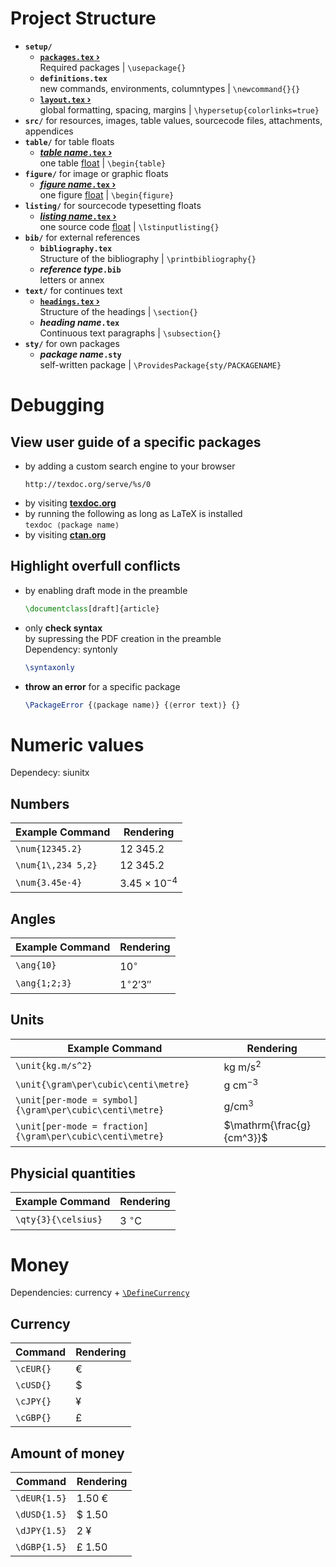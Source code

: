# Project Structure

- **`setup/`**
	- **[`packages.tex` ›](templates.md#package-requirements)**  
        Required packages | `\usepackage{}`
	- **`definitions.tex`**  
        new commands, environments, columntypes | `\newcommand{}{}`
	- **[`layout.tex` ›](templates.md#layout)**  
        global formatting, spacing, margins | `\hypersetup{colorlinks=true}`
- **`src/`** for resources, images, table values, sourcecode files, attachments, appendices
- **`table/`** for table floats
    - **[_table name_`.tex` ›](tables.md)**  
        one table [float](Floating%20Bodies.md) | `\begin{table}`
- **`figure/`** for image or graphic floats
    - **[_figure name_`.tex` ›](Floating%20Bodies.md#images)**  
        one figure [float](Floating%20Bodies.md) | `\begin{figure}`
- **`listing/`** for sourcecode typesetting floats
    - **[_listing name_`.tex` ›](Floating%20Bodies.md#source-code-listings)**  
        one source code [float](Floating%20Bodies.md) | `\lstinputlisting{}`
- **`bib/`** for external references
	- **`bibliography.tex`**  
        Structure of the bibliography | `\printbibliography{}`
	- **_reference type_`.bib`**  
        letters or annex
- **`text/`** for continues text
    - **[`headings.tex` ›](templates.md#headings)**  
        Structure of the headings  | `\section{}`
	- **_heading name_`.tex`**  
        Continuous text paragraphs | `\subsection{}`
- **`sty/`** for own packages
  - **_package name_`.sty`**  
    self-written package | `\ProvidesPackage{sty/PACKAGENAME}`

# Debugging

## View user guide of a specific packages  
 
- by adding a custom search engine to your browser
    ```
    http://texdoc.org/serve/%s/0
    ```
- by visiting **[texdoc.org](https://texdoc.org/index.html)**
- by running the following as long as LaTeX is installed  
    `texdoc ⟨package name⟩`
- by visiting **[ctan.org](https://ctan.org/)**

## Highlight overfull conflicts

- by enabling draft mode in the preamble
    ```latex
    \documentclass[draft]{article}
    ```
- only **check syntax**  
    by supressing the PDF creation in the preamble  
    Dependency: syntonly
    ```latex
    \syntaxonly
    ```
- **throw an error** for a specific package
    ```latex
    \PackageError {⟨package name⟩} {⟨error text⟩} {}
    ```

# Numeric values

Dependecy: siunitx

## Numbers  

| Example Command    | Rendering             |
| ------------------ | --------------------- |
| `\num{12345.2}`    | $12\ 345.2$           |
| `\num{1\,234 5,2}` | $12\ 345.2$           |
| `\num{3.45e-4}`    | $3.45 \times 10^{-4}$ |

## Angles

| Example Command | Rendering      |
| --------------- | -------------- |
| `\ang{10}`      | $10^\circ$     | 
| `\ang{1;2;3}`   | $1^\circ2'3''$ |

## Units

| Example Command                                           | Rendering                 |
| --------------------------------------------------------- | ------------------------- |
| `\unit{kg.m/s^2}`                                         | $\mathrm{kg\ m/s^2}$      |
| `\unit{\gram\per\cubic\centi\metre}`                      | $\mathrm{g\ cm^{-3}}$     |
| `\unit[per-mode = symbol]{\gram\per\cubic\centi\metre}`   | $\mathrm{g/cm^3}$         |
| `\unit[per-mode = fraction]{\gram\per\cubic\centi\metre}` | $\mathrm{\frac{g}{cm^3}}$ |

## Physicial quantities

| Example Command     | Rendering              |
| ------------------- | ---------------------- |
| `\qty{3}{\celsius}` | $3\ \mathrm{^\circ C}$ |

# Money 

Dependencies: currency + [`\DefineCurrency`](symbols.md#currencies)

## Currency

| Command   | Rendering |
| --------- | --------- |
| `\cEUR{}` | €         |
| `\cUSD{}` | $         |
| `\cJPY{}` | ¥         |
| `\cGBP{}` | £         |

## Amount of money

| Command      | Rendering |
| ------------ | --------- |
| `\dEUR{1.5}` | 1.50 €    |
| `\dUSD{1.5}` | $ 1.50    |
| `\dJPY{1.5}` | 2 ¥       |
| `\dGBP{1.5}` | £ 1.50    |